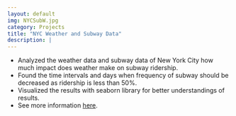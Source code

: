 ```yaml
---
layout: default
img: NYCSubW.jpg
category: Projects
title: "NYC Weather and Subway Data"
description: |
---
```


* Analyzed the weather data and subway data of New York City how much impact does weather make on subway ridership.
* Found the time intervals and days when frequency of subway should be decreased as ridership is less than 50%.
* Visualized the results with seaborn library for better understandings of results.
* See more information [here](https://github.com/Devsh3th/NYC_Weather_Subway).
